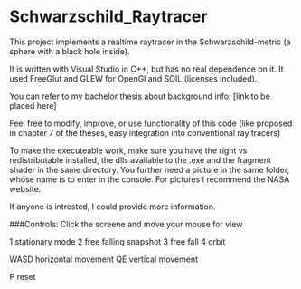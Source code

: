 # Schwarzschild_Raytracer
This project implements a realtime raytracer in the Schwarzschild-metric (a sphere with a black hole inside).

It is written with Visual Studio in C++, but has no real dependence on it.
It used FreeGlut and GLEW for OpenGl and SOIL (licenses included).

You can refer to my bachelor thesis about background info:
[link to be placed here]

Feel free to modify, improve, or use functionality of this code (like proposed in chapter 7 of the theses, easy integration into conventional ray tracers)

To make the executeable work, make sure you have the right vs redistributable installed, the dlls available to the .exe and the fragment shader in the same directory. You further need a picture in the same folder, whose name is to enter in the console. For pictures I recommend the NASA website.

If anyone is intrested, I could provide more information.

###Controls:
Click the screene and move your mouse for view

1 stationary mode
2 free falling snapshot
3 free fall
4 orbit

WASD horizontal movement
QE vertical movement

P reset
